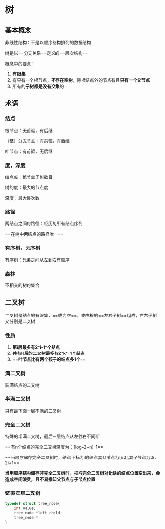 # 树

## 基本概念

非线性结构：不是以顺序结构排列的数据结构

树是以==分支关系==定义的==层次结构==

概念中的要点：

1. **有限集**
2. 有只有一个根节点，**不存在空树**，除根结点外的节点有且**只有一个父节点**
3. 所有的**子树都是没有交集**的

## 术语

### 结点

根节点：无前驱，有后继

（茎）分支节点：有前驱，有后继

叶节点：有前驱，无后继

### 度，深度

结点度：该节点子树数目

树的度：最大的节点度

深度：最大层次数

### 路径

两结点之间的路径：经历的所有结点序列

==在树中两结点的路径唯一==

### 有序树，无序树

有序树：兄弟之间从左到右有顺序

### 森林

不相交的树的集合

## 二叉树

二叉树是结点的有限集，==或为空==，或由根的==左右子树==组成，左右子树又分别是二叉树

### 性质

1. **第i层最多有2^i-1^个结点**
2. **共有K层的二叉树最多有2^k^-1个结点**
3. ==**叶节点比有两个孩子的结点多1个**==

### 满二叉树

装满结点的二叉树

### 半满二叉树

只有最下面一层不满的二叉树

### 完全二叉树

特殊的半满二叉树，最后一层结点从左往右不间断

==有n个结点的完全二叉树深度为：[log~2~n]-1==

==当顺序储存完全二叉树时，结点下标为i的结点其父节点为[i/2],其子节点为2i，2i+1==

**当用顺序结构储存非完全二叉树时，把与完全二叉树对比缺的结点位置空出来，会造成空间浪费，且不易推知父节点与子节点位置**

### 链表实现二叉树

~~~c
typedef struct tree_node{
    int value;
    tree_node *left_child;
    tree_node *
}
~~~

